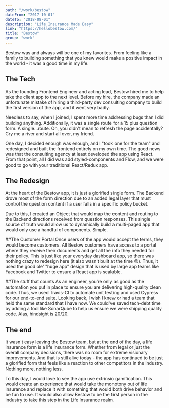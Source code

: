 ```yaml
---
path: "/work/bestow"
dateFrom: "2017-10-01"
dateTo: "2018-08-01"
description: "Life Insurance Made Easy"
link: "https://hellobestow.com/"
title: "Bestow"
group: "work"
---
```


Bestow was and always will be one of my favorites. From feeling like a family to building something that you knew would make a positive impact in the world - it was a good time in my life.

## The Tech
As the founding Frontend Engineer and acting lead, Bestow hired me to help take the client app to the next level. Before my hire, the company made an unfortunate mistake of hiring a third-party dev consulting company to build the first version of the app, and it went very badly.

Needless to say, when I joined, I spent more time addressing bugs than I did building anything. Additionally, it was a single route for a 15 plus question form. A single...route. Oh, you didn't mean to refresh the page accidentally? Cry me a river and start all over, my friend.

One day, I decided enough was enough, and I "took one for the team" and redesigned and built the frontend entirely on my own time. The good news was that the consulting agency at least developed the app using React. From that point, all I did was add styled-components and Flow, and we were good to go with your traditional React/Redux app.

## The Redesign
At the heart of the Bestow app, it is just a glorified single form. The Backend drove most of the form direction due to an added legal layer that must control the question content if a user falls in a specific policy bucket.

Due to this, I created an Object that would map the content and routing to the Backend directions received from question responses. This single source of truth would allow us to dynamically build a multi-paged app that would only use a handful of components. Simple.

##The Customer Portal
Once users of the app would accept the terms, they would become customers. All Bestow customers have access to a portal where they receive their documents and get all the info they needed for their policy. This is just like your everyday dashboard app, so there was nothing crazy to redesign here (it also wasn't built at the time 😜). Thus, it used the good ole' "huge app" design that is used by large app teams like Facebook and Twitter to ensure a React app is scalable.

##The stuff that counts
As an engineer, you're only as good as the automation you put in place to ensure you are delivering high-quality clean code. Thus, we used Travis-CI to automate unit testing and used Cypress for our end-to-end suite. Looking back, I wish I knew or had a team that held the same standard that I have now. We could've saved tech-debt time by adding a tool like SonarQube to help us ensure we were shipping quality code. Alas, hindsight is 20/20.

## The end
It wasn't easy leaving the Bestow team, but at the end of the day, a life insurance form is a life insurance form. Whether from legal or just the overall company decisions, there was no room for extreme visionary improvements. And that is still alive today - the app has continued to be just a glorified form that feels like a reaction to other competitors in the industry. Nothing more, nothing less.

To this day, I would love to see the app use extrinsic gamification. This would create an experience that would take the monotony out of life insurance and replace it with something that would both drive behavior and be fun to use. It would also allow Bestow to be the first person in the industry to take this step in the Life Insurance realm.